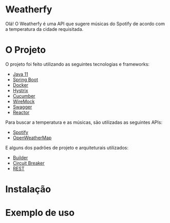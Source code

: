 # Weatherfy

Olá! O Weatherfy é uma API que sugere músicas do Spotify de acordo com a temperatura da cidade requisitada.

# O Projeto

O projeto foi feito utilizando as seguintes tecnologias e frameworks:

- [Java 11](http://www.java.com)
- [Spring Boot](https://spring.io/projects/spring-boot)
- [Docker](http://docker.com)
- [Hystrix](https://github.com/Netflix/Hystrix)
- [Cucumber](https://cucumber.io)
- [WireMock](http://wiremock.org)
- [Swagger](https://swagger.io)
- [Reactor](https://projectreactor.io)

Para buscar a temperatura e as músicas, são utilizadas as seguintes APIs:

- [Spotify](https://developer.spotify.com)
- [OpenWeatherMap](https://openweathermap.org)

E alguns dos padrões de projeto e arquiteturais utilizados:

- [Builder](https://pt.wikipedia.org/wiki/Builder)
- [Circuit Breaker](https://pt.wikipedia.org/wiki/Circuit_breaker)
- [REST](https://pt.wikipedia.org/wiki/REST)

# Instalação

# Exemplo de uso
